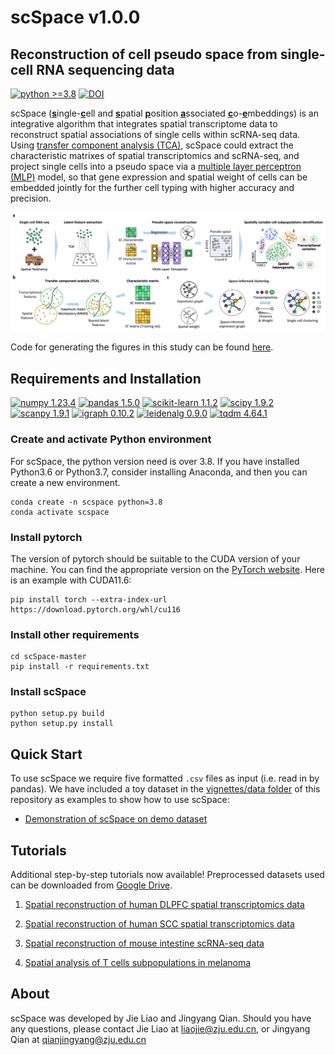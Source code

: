 # scSpace v1.0.0

## Reconstruction of cell pseudo space from single-cell RNA sequencing data

[![python >=3.8](https://img.shields.io/badge/python-%3E%3D3.8-brightgreen)](https://www.python.org/) [![DOI](https://zenodo.org/badge/DOI/10.5281/zenodo.7790754.svg)](https://doi.org/10.5281/zenodo.7790754)

scSpace (<u>**s**</u>ingle-<u>**c**</u>ell and <u>**s**</u>patial <u>**p**</u>osition <u>**a**</u>ssociated <u>**c**</u>o-<u>**e**</u>mbeddings) is an integrative algorithm that integrates spatial transcriptome data to reconstruct spatial associations of single cells within scRNA-seq data. Using [transfer component analysis (TCA)](https://ieeexplore.ieee.org/stamp/stamp.jsp?tp=&arnumber=5640675&tag=1), scSpace could extract the characteristic matrixes of spatial transcriptomics and scRNA-seq, and project single cells into a pseudo space via a [multiple layer perceptron (MLP)](https://en.wikipedia.org/wiki/Multilayer_perceptron) model, so that gene expression and spatial weight of cells can be embedded jointly for the further cell typing with higher accuracy and precision. 

![avatar](images/workflow.jpg)

Code for generating the figures in this study can be found [here](AnalysisPaper).

## Requirements and Installation
[![numpy 1.23.4](https://img.shields.io/badge/numpy-1.23.4-green)](https://pypi.org/project/numpy/) [![pandas 1.5.0](https://img.shields.io/badge/pandas-1.5.0-yellowgreen)](https://pypi.org/project/pandas/) [![scikit-learn 1.1.2](https://img.shields.io/badge/scikit--learn-1.1.2-yellow)](https://pypi.org/project/scikit-learn/) [![scipy 1.9.2](https://img.shields.io/badge/scipy-1.9.2-orange)](https://pypi.org/project/scipy/) [![scanpy 1.9.1](https://img.shields.io/badge/scanpy-1.9.1-red)](https://github.com/scverse/scanpy) [![igraph 0.10.2](https://img.shields.io/badge/igraph-0.10.2-blue)](https://pypi.org/project/igraph/) [![leidenalg 0.9.0](https://img.shields.io/badge/leidenalg-0.9.0-9cf)](https://pypi.org/project/leidenalg/) [![tqdm 4.64.1](https://img.shields.io/badge/tqdm-4.64.1-lightgrey)](https://pypi.org/project/tqdm/)

### Create and activate Python environment
For scSpace, the python version need is over 3.8. If you have installed Python3.6 or Python3.7, consider installing Anaconda, and then you can create a new environment.
```
conda create -n scspace python=3.8
conda activate scspace
```
### Install pytorch
The version of pytorch should be suitable to the CUDA version of your machine. You can find the appropriate version on the [PyTorch website](https://pytorch.org/get-started/locally/).
Here is an example with CUDA11.6:
```
pip install torch --extra-index-url https://download.pytorch.org/whl/cu116
```
### Install other requirements
```
cd scSpace-master
pip install -r requirements.txt
```
### Install scSpace
```
python setup.py build
python setup.py install
```

## Quick Start
To use scSpace we require five formatted `.csv` files as input (i.e. read in by pandas). We have included a toy dataset 
in the [vignettes/data folder](vignettes/data) of this repository as examples to show how to use scSpace:
* [Demonstration of scSpace on demo dataset](vignettes/demo.ipynb)


## Tutorials
Additional step-by-step tutorials now available! Preprocessed datasets used can be downloaded from [Google Drive](https://drive.google.com/drive/folders/1a0dPYYFITrhmMhSeNc1HSWLfx6-bDy65?usp=sharing).

1. [Spatial reconstruction of human DLPFC spatial transcriptomics data](vignettes/DLPFC_slice151674.ipynb)

2. [Spatial reconstruction of human SCC spatial transcriptomics data](vignettes/SCC_p2.ipynb)

3. [Spatial reconstruction of mouse intestine scRNA-seq data](vignettes/intestines.ipynb)

4. [Spatial analysis of T cells subpopulations in melanoma](vignettes/melanoma.ipynb)


## About
scSpace was developed by Jie Liao and Jingyang Qian. Should you have any questions, please contact Jie Liao at liaojie@zju.edu.cn, or Jingyang Qian at qianjingyang@zju.edu.cn
